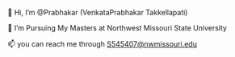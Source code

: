 👋 Hi, I’m @Prabhakar (VenkataPrabhakar Takkellapati)
	
👀 I’m Pursuing My Masters at Northwest Missouri State University
	
📫 you can reach me through S545407@nwmissouri.edu
